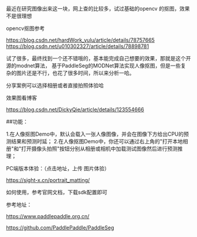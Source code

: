 
最近在研究图像出来这一块，网上查的比较多，试过基础的opencv 的抠图，效果不是很理想

opencv抠图参考

https://blog.csdn.net/hardWork_yulu/article/details/78757665
https://blog.csdn.net/u010302327/article/details/78898781


试了很多，最终找到一个还不错哦的，基本能完成自己想要的效果，那就是这个开源的modnet算法，
基于PaddleSeg的MODNet算法实现人像抠图，但是一些复杂的图片还是不行，也花了很多时间，所以来分析一哈。

分享案例可以选择相册或者直接拍照体验哈


效果图看博客

https://blog.csdn.net/DickyQie/article/details/123554666

##功能：

1.在人像抠图Demo中，默认会载入一张人像图像，并会在图像下方给出CPU的预测结果和预测时延；
2.在人像抠图Demo中，你还可以通过右上角的"打开本地相册"和"打开摄像头拍照"按钮分别从相册或相机中加载测试图像然后进行预测推理；

PC端版本体验：（点击地址，上传 图片体验）

https://sight-x.cn/portrait_matting/

如何使用，参考官网文档，下载sdk配置即可

参考地址：

https://www.paddlepaddle.org.cn/

https://github.com/PaddlePaddle/PaddleSeg





